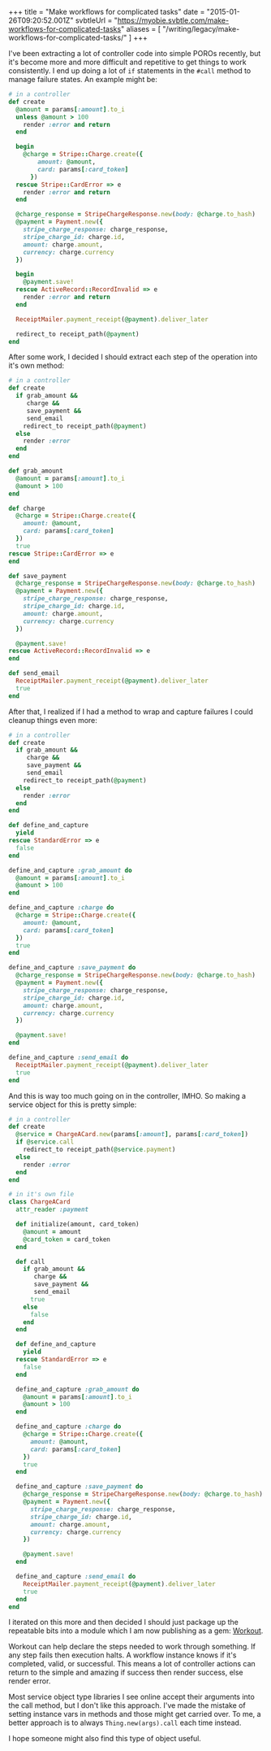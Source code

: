 +++
title = "Make workflows for complicated tasks"
date = "2015-01-26T09:20:52.001Z"
svbtleUrl = "https://myobie.svbtle.com/make-workflows-for-complicated-tasks"
aliases = [
  "/writing/legacy/make-workflows-for-complicated-tasks/"
]
+++

I've been extracting a lot of controller code into simple POROs recently, but it's become more and more difficult and repetitive to get things to work consistently. I end up doing a lot of `if` statements in the `#call` method to manage failure states. An example might be:

```ruby
# in a controller
def create
  @amount = params[:amount].to_i
  unless @amount > 100
    render :error and return
  end

  begin
    @charge = Stripe::Charge.create({
        amount: @amount,
        card: params[:card_token]
      })
  rescue Stripe::CardError => e
    render :error and return
  end

  @charge_response = StripeChargeResponse.new(body: @charge.to_hash)
  @payment = Payment.new({
    stripe_charge_response: charge_response,
    stripe_charge_id: charge.id,
    amount: charge.amount,
    currency: charge.currency
  })

  begin
    @payment.save!
  rescue ActiveRecord::RecordInvalid => e
    render :error and return
  end

  ReceiptMailer.payment_receipt(@payment).deliver_later

  redirect_to receipt_path(@payment)
end
```

After some work, I decided I should extract each step of the operation into it's own method:

```ruby
# in a controller
def create
  if grab_amount &&
     charge &&
     save_payment &&
     send_email
    redirect_to receipt_path(@payment)
  else
    render :error
  end
end

def grab_amount
  @amount = params[:amount].to_i
  @amount > 100
end

def charge
  @charge = Stripe::Charge.create({
    amount: @amount,
    card: params[:card_token]
  })
  true
rescue Stripe::CardError => e
end

def save_payment
  @charge_response = StripeChargeResponse.new(body: @charge.to_hash)
  @payment = Payment.new({
    stripe_charge_response: charge_response,
    stripe_charge_id: charge.id,
    amount: charge.amount,
    currency: charge.currency
  })

  @payment.save!
rescue ActiveRecord::RecordInvalid => e
end

def send_email
  ReceiptMailer.payment_receipt(@payment).deliver_later
  true
end
```

After that, I realized if I had a method to wrap and capture failures I could cleanup things even more:

```ruby
# in a controller
def create
  if grab_amount &&
     charge &&
     save_payment &&
     send_email
    redirect_to receipt_path(@payment)
  else
    render :error
  end
end

def define_and_capture
  yield
rescue StandardError => e
  false
end

define_and_capture :grab_amount do
  @amount = params[:amount].to_i
  @amount > 100
end

define_and_capture :charge do
  @charge = Stripe::Charge.create({
    amount: @amount,
    card: params[:card_token]
  })
  true
end

define_and_capture :save_payment do
  @charge_response = StripeChargeResponse.new(body: @charge.to_hash)
  @payment = Payment.new({
    stripe_charge_response: charge_response,
    stripe_charge_id: charge.id,
    amount: charge.amount,
    currency: charge.currency
  })

  @payment.save!
end

define_and_capture :send_email do
  ReceiptMailer.payment_receipt(@payment).deliver_later
  true
end
```

And this is way too much going on in the controller, IMHO. So making a service object for this is pretty simple:

```ruby
# in a controller
def create
  @service = ChargeACard.new(params[:amount], params[:card_token])
  if @service.call
    redirect_to receipt_path(@service.payment)
  else
    render :error
  end
end

# in it's own file
class ChargeACard
  attr_reader :payment

  def initialize(amount, card_token)
    @amount = amount
    @card_token = card_token
  end

  def call
    if grab_amount &&
       charge &&
       save_payment &&
       send_email
      true
    else
      false
    end
  end

  def define_and_capture
    yield
  rescue StandardError => e
    false
  end

  define_and_capture :grab_amount do
    @amount = params[:amount].to_i
    @amount > 100
  end

  define_and_capture :charge do
    @charge = Stripe::Charge.create({
      amount: @amount,
      card: params[:card_token]
    })
    true
  end

  define_and_capture :save_payment do
    @charge_response = StripeChargeResponse.new(body: @charge.to_hash)
    @payment = Payment.new({
      stripe_charge_response: charge_response,
      stripe_charge_id: charge.id,
      amount: charge.amount,
      currency: charge.currency
    })

    @payment.save!
  end

  define_and_capture :send_email do
    ReceiptMailer.payment_receipt(@payment).deliver_later
    true
  end
end
```

I iterated on this more and then decided I should just package up the repeatable bits into a module which I am now publishing as a gem: [Workout](https://github.com/myobie/workout).

Workout can help declare the steps needed to work through something. If any step fails then execution halts. A workflow instance knows if it's completed, valid, or successful. This means a lot of controller actions can return to the simple and amazing if success then render success, else render error. 

Most service object type libraries I see online accept their arguments into the call method, but I don't like this approach. I've made the mistake of setting instance vars in methods and those might get carried over. To me, a better approach is to always `Thing.new(args).call` each time instead.

I hope someone might also find this type of object useful.